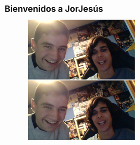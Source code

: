 # Bienvenidos a JorJesús
<p align="center">
  <img src="WIN_20191029_19_02_14_Pro.jpg" width="350" title="hover text">
  <img src="WIN_20191029_19_02_14_Pro.jpg" width="350" alt="accessibility text">
</p>
